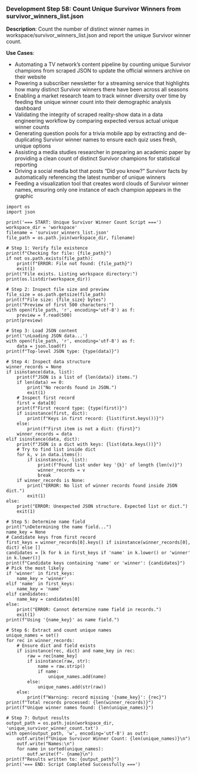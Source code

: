### Development Step 58: Count Unique Survivor Winners from survivor_winners_list.json

**Description**: Count the number of distinct winner names in workspace/survivor_winners_list.json and report the unique Survivor winner count.

**Use Cases**:
- Automating a TV network’s content pipeline by counting unique Survivor champions from scraped JSON to update the official winners archive on their website
- Powering a subscriber newsletter for a streaming service that highlights how many distinct Survivor winners there have been across all seasons
- Enabling a market research team to track winner diversity over time by feeding the unique winner count into their demographic analysis dashboard
- Validating the integrity of scraped reality-show data in a data engineering workflow by comparing expected versus actual unique winner counts
- Generating question pools for a trivia mobile app by extracting and de-duplicating Survivor winner names to ensure each quiz uses fresh, unique options
- Assisting a media studies researcher in preparing an academic paper by providing a clean count of distinct Survivor champions for statistical reporting
- Driving a social media bot that posts “Did you know?” Survivor facts by automatically referencing the latest number of unique winners
- Feeding a visualization tool that creates word clouds of Survivor winner names, ensuring only one instance of each champion appears in the graphic

```
import os
import json

print('=== START: Unique Survivor Winner Count Script ===')
workspace_dir = 'workspace'
filename = 'survivor_winners_list.json'
file_path = os.path.join(workspace_dir, filename)

# Step 1: Verify file existence
print(f"Checking for file: {file_path}")
if not os.path.exists(file_path):
    print(f"ERROR: File not found: {file_path}")
    exit(1)
print("File exists. Listing workspace directory:")
print(os.listdir(workspace_dir))

# Step 2: Inspect file size and preview
file_size = os.path.getsize(file_path)
print(f"File size: {file_size} bytes")
print("Preview of first 500 characters:")
with open(file_path, 'r', encoding='utf-8') as f:
    preview = f.read(500)
print(preview)

# Step 3: Load JSON content
print('\nLoading JSON data...')
with open(file_path, 'r', encoding='utf-8') as f:
    data = json.load(f)
print(f"Top-level JSON type: {type(data)}")

# Step 4: Inspect data structure
winner_records = None
if isinstance(data, list):
    print(f"JSON is a list of {len(data)} items.")
    if len(data) == 0:
        print("No records found in JSON.")
        exit(1)
    # Inspect first record
    first = data[0]
    print(f"First record type: {type(first)}")
    if isinstance(first, dict):
        print(f"Keys in first record: {list(first.keys())}")
    else:
        print(f"First item is not a dict: {first}")
    winner_records = data
elif isinstance(data, dict):
    print(f"JSON is a dict with keys: {list(data.keys())}")
    # Try to find list inside dict
    for k, v in data.items():
        if isinstance(v, list):
            print(f"Found list under key '{k}' of length {len(v)}")
            winner_records = v
            break
    if winner_records is None:
        print("ERROR: No list of winner records found inside JSON dict.")
        exit(1)
else:
    print("ERROR: Unexpected JSON structure. Expected list or dict.")
    exit(1)

# Step 5: Determine name field
print("\nDetermining the name field...")
name_key = None
# Candidate keys from first record
first_keys = winner_records[0].keys() if isinstance(winner_records[0], dict) else []
candidates = [k for k in first_keys if 'name' in k.lower() or 'winner' in k.lower()]
print(f"Candidate keys containing 'name' or 'winner': {candidates}")
# Pick the most likely
if 'winner' in first_keys:
    name_key = 'winner'
elif 'name' in first_keys:
    name_key = 'name'
elif candidates:
    name_key = candidates[0]
else:
    print("ERROR: Cannot determine name field in records.")
    exit(1)
print(f"Using '{name_key}' as name field.")

# Step 6: Extract and count unique names
unique_names = set()
for rec in winner_records:
    # Ensure dict and field exists
    if isinstance(rec, dict) and name_key in rec:
        raw = rec[name_key]
        if isinstance(raw, str):
            name = raw.strip()
            if name:
                unique_names.add(name)
        else:
            unique_names.add(str(raw))
    else:
        print(f"Warning: record missing '{name_key}': {rec}")
print(f"Total records processed: {len(winner_records)}")
print(f"Unique winner names found: {len(unique_names)}")

# Step 7: Output results
output_path = os.path.join(workspace_dir, 'unique_survivor_winner_count.txt')
with open(output_path, 'w', encoding='utf-8') as outf:
    outf.write(f"Unique Survivor Winner Count: {len(unique_names)}\n")
    outf.write("Names:\n")
    for name in sorted(unique_names):
        outf.write(f"- {name}\n")
print(f"Results written to: {output_path}")
print('=== END: Script Completed Successfully ===')

```